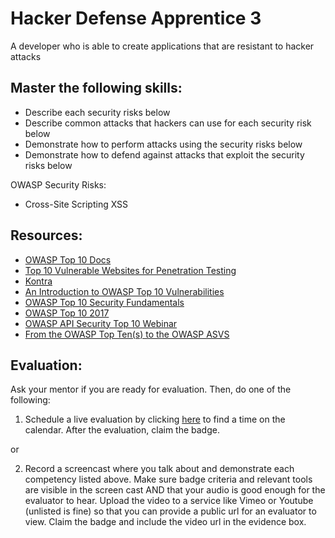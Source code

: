 # Hacker Defense Apprentice 3

A developer who is able to create applications that are resistant to hacker attacks

## Master the following skills:

* Describe each security risks below
* Describe common attacks that hackers can use for each security risk below
* Demonstrate how to perform attacks using the security risks below
* Demonstrate how to defend against attacks that exploit the security risks below

OWASP Security Risks:
* Cross-Site Scripting XSS

## Resources:

* [OWASP Top 10 Docs](https://owasp.org/www-project-top-ten/)
* [Top 10 Vulnerable Websites for Penetration Testing](https://securitytrails.com/blog/vulnerable-websites-for-penetration-testing)
* [Kontra](https://application.security/free-application-security-training)
* [An Introduction to OWASP Top 10 Vulnerabilities](https://www.udemy.com/course/an-introduction-to-owasp-top-10-vulnerabilities/)
* [OWASP Top 10 Security Fundamentals](https://codered.eccouncil.org/CourseDetails/owasp-top-10-security-fundamentals)
* [OWASP Top 10 2017](https://www.youtube.com/watch?v=rWHvp7rUka8&list=PLyqga7AXMtPPuibxp1N0TdyDrKwP9H_jD)
* [OWASP API Security Top 10 Webinar](https://www.youtube.com/watch?v=zTkv_9ChVPY)
* [From the OWASP Top Ten(s) to the OWASP ASVS](https://www.youtube.com/watch?v=nvzMN5Z8DJI)

## Evaluation:

Ask your mentor if you are ready for evaluation. Then, do one of the following:

1. Schedule a live evaluation by clicking [here](http://evals.codex.academy) to find a time on the calendar. After the evaluation, claim the badge.

or

2. Record a screencast where you talk about and demonstrate each competency listed above. Make sure badge criteria and relevant tools are visible in the screen cast AND that your audio is good enough for the evaluator to hear. Upload the video to a service like Vimeo or Youtube (unlisted is fine) so that you can provide a public url for an evaluator to view. Claim the badge and include the video url in the evidence box.
